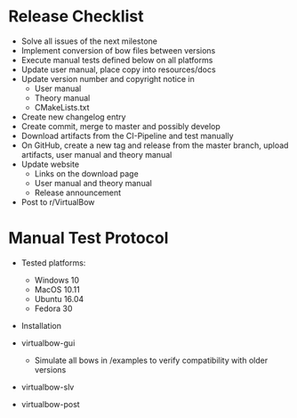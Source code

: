 # Release Checklist

* Solve all issues of the next milestone
* Implement conversion of bow files between versions
* Execute manual tests defined below on all platforms
* Update user manual, place copy into resources/docs
* Update version number and copyright notice in
    * User manual
    * Theory manual
    * CMakeLists.txt
* Create new changelog entry
* Create commit, merge to master and possibly develop
* Download artifacts from the CI-Pipeline and test manually
* On GitHub, create a new tag and release from the master branch, upload artifacts, user manual and theory manual
* Update website
    * Links on the download page
    * User manual and theory manual
    * Release announcement
* Post to r/VirtualBow 

# Manual Test Protocol

* Tested platforms:
    * Windows 10
    * MacOS 10.11
    * Ubuntu 16.04
    * Fedora 30

* Installation

* virtualbow-gui
    * Simulate all bows in /examples to verify compatibility with older versions
    
* virtualbow-slv

* virtualbow-post
